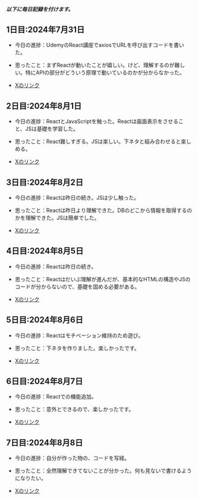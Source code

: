 ##### 以下に毎日記録を付けます。
## 1日目:2024年7月31日
* 今日の進捗：UdemyのReact講座でaxiosでURLを呼び出すコードを書いた。
- 思ったこと：まずReactが動いたことが嬉しい。けど、理解するのが難しい。特にAPIの部分がどういう原理で動いているのかが分からなかった。
+ [Xのリンク](https://x.com/germ_king222/status/1818314280103739727)

## 2日目:2024年8月1日
* 今日の進捗：ReactとJavaScriptを触った。Reactは画面表示をさせること、JSは基礎を学習した。
- 思ったこと：React難しすぎる。JSは楽しい。下ネタと組み合わせると楽しめる。
+ [Xのリンク](https://x.com/germ_king222/status/1818653387489255441)

## 3日目:2024年8月2日
* 今日の進捗：Reactは昨日の続き。JSは少し触った。
- 思ったこと：Reactは昨日より理解できた。DBのどこから情報を取得するのかを理解できた。JSは簡単でした。
+ [Xのリンク](https://x.com/germ_king222/status/1819030400670536102)

## 4日目:2024年8月5日
* 今日の進捗：Reactは昨日の続き。
- 思ったこと：Reactはだいぶ理解が進んだが、基本的なHTMLの構造やJSのコードが分からないので、基礎を固める必要がある。
+ [Xのリンク](https://x.com/germ_king222/status/1820473085285568661)
  
## 5日目:2024年8月6日
* 今日の進捗：Reactはモチベーション維持のため遊び。
- 思ったこと：下ネタを作りました。楽しかったです。
+ [Xのリンク](https://x.com/germ_king222/status/1820818478284300775)

## 6日目:2024年8月7日
* 今日の進捗：Reactでの機能追加。
- 思ったこと：意外とできるので、楽しかったです。
+ [Xのリンク](https://x.com/germ_king222/status/1821212286671056930)

## 7日目:2024年8月8日
* 今日の進捗：自分が作った物の、コードを写経。
- 思ったこと：全然理解できてないことが分かった。何も見ないで書けるようになりたい。
+ [Xのリンク](https://x.com/germ_king222/status/1821941448906043861)
